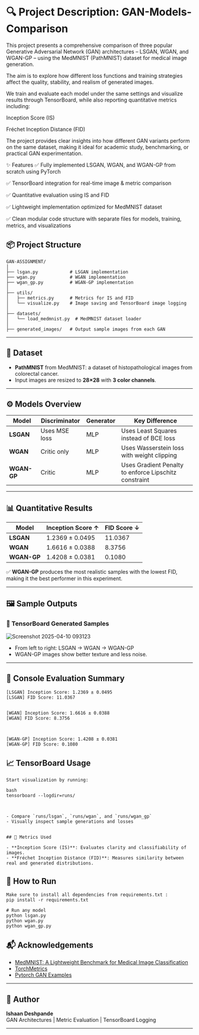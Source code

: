 # 🔍 Project Description: GAN-Models-Comparison

This project presents a comprehensive comparison of three popular Generative Adversarial Network (GAN) architectures – LSGAN, WGAN, and WGAN-GP – using the MedMNIST (PathMNIST) dataset for medical image generation.

The aim is to explore how different loss functions and training strategies affect the quality, stability, and realism of generated images.

We train and evaluate each model under the same settings and visualize results through TensorBoard, while also reporting quantitative metrics including:

Inception Score (IS)

Fréchet Inception Distance (FID)

The project provides clear insights into how different GAN variants perform on the same dataset, making it ideal for academic study, benchmarking, or practical GAN experimentation.

✨ Features
✅ Fully implemented LSGAN, WGAN, and WGAN-GP from scratch using PyTorch

✅ TensorBoard integration for real-time image & metric comparison

✅ Quantitative evaluation using IS and FID

✅ Lightweight implementation optimized for MedMNIST dataset

✅ Clean modular code structure with separate files for models, training, metrics, and visualizations

## 📦 Project Structure

```
GAN-ASSIGNMENT/
│
├── lsgan.py            # LSGAN implementation
├── wgan.py             # WGAN implementation
├── wgan_gp.py          # WGAN-GP implementation
│
├── utils/
│   ├── metrics.py      # Metrics for IS and FID
│   └── visualize.py    # Image saving and TensorBoard image logging
│
├── datasets/
│   └── load_medmnist.py  # MedMNIST dataset loader
│
├── generated_images/   # Output sample images from each GAN

```

---

## 🧪 Dataset

- **PathMNIST** from MedMNIST: a dataset of histopathological images from colorectal cancer.
- Input images are resized to **28×28** with **3 color channels**.

---

## ⚙️ Models Overview

| Model     | Discriminator | Generator | Key Difference     |
|-----------|---------------|-----------|---------------------|
| **LSGAN** | Uses MSE loss | MLP       | Uses Least Squares instead of BCE loss |
| **WGAN**  | Critic only   | MLP       | Uses Wasserstein loss with weight clipping |
| **WGAN-GP** | Critic       | MLP       | Uses Gradient Penalty to enforce Lipschitz constraint |

---

## 📊 Quantitative Results

| Model     | Inception Score ↑ | FID Score ↓ |
|-----------|-------------------|-------------|
| **LSGAN** | 1.2369 ± 0.0495   | 11.0367     |
| **WGAN**  | 1.6616 ± 0.0388   | 8.3756      |
| **WGAN-GP** | 1.4208 ± 0.0381 | 0.1080|

✅ **WGAN-GP** produces the most realistic samples with the lowest FID, making it the best performer in this experiment.

---

## 🖼️ Sample Outputs

### 📍 TensorBoard Generated Samples
![Screenshot 2025-04-10 093123](https://github.com/user-attachments/assets/47cebb43-3a0d-4e46-abeb-68edf4ac6cb2)


- From left to right: LSGAN → WGAN → WGAN-GP
- WGAN-GP images show better texture and less noise.

---

## 🧪 Console Evaluation Summary

```
[LSGAN] Inception Score: 1.2369 ± 0.0495
[LSGAN] FID Score: 11.0367


[WGAN] Inception Score: 1.6616 ± 0.0388
[WGAN] FID Score: 8.3756



[WGAN-GP] Inception Score: 1.4208 ± 0.0381
[WGAN-GP] FID Score: 0.1080

```





## 📈 TensorBoard Usage
```
Start visualization by running:

bash
tensorboard --logdir=runs/



- Compare `runs/lsgan`, `runs/wgan`, and `runs/wgan_gp`
- Visually inspect sample generations and losses


## 🧪 Metrics Used

- **Inception Score (IS)**: Evaluates clarity and classifiability of images.
- **Fréchet Inception Distance (FID)**: Measures similarity between real and generated distributions.
```



## 🚀 How to Run
```
Make sure to install all dependencies from requirements.txt :
pip install -r requirements.txt

# Run any model
python lsgan.py
python wgan.py
python wgan_gp.py

```


## 📬 Acknowledgements

- [MedMNIST: A Lightweight Benchmark for Medical Image Classification](https://medmnist.com/)
- [TorchMetrics](https://torchmetrics.readthedocs.io/)
- [Pytorch GAN Examples](https://github.com/eriklindernoren/PyTorch-GAN)

---

## 🧠 Author

**Ishaan Deshpande**  
GAN Architectures | Metric Evaluation | TensorBoard Logging

---

